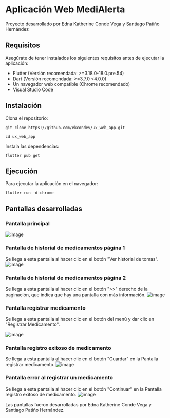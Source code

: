 # Aplicación Web MediAlerta

Proyecto desarrollado por Edna Katherine Conde Vega y Santiago Patiño Hernández

## Requisitos

Asegúrate de tener instalados los siguientes requisitos antes de ejecutar la aplicación:
- Flutter (Versión recomendada: >=3.18.0-18.0.pre.54)
- Dart (Versión recomendada: >=3.7.0 <4.0.0)
- Un navegador web compatible (Chrome recomendado)
- Visual Studio Code

## Instalación
Clona el repositorio:

```git clone https://github.com/ekcondev/ux_web_app.git```

```cd ux_web_app```

Instala las dependencias:

```flutter pub get```
## Ejecución
Para ejecutar la aplicación en el navegador:

```flutter run -d chrome```

## Pantallas desarrolladas 
### Pantalla principal 
![image](https://github.com/user-attachments/assets/e9e1d3ad-42ec-4598-82b4-6611c8177559)

### Pantalla de historial de medicamentos página 1
Se llega a esta pantalla al hacer clic en el botón "Ver historial de tomas".
![image](https://github.com/user-attachments/assets/a963ddbb-98b3-4a52-9299-dc68910f9d87)


### Pantalla de historial de medicamentos página 2
Se llega a esta pantalla al hacer clic en el botón ">>" derecho de la paginación, que indica que hay una pantalla con más información.
![image](https://github.com/user-attachments/assets/e927827d-e687-42dc-970a-02444f1a427d)

### Pantalla registrar medicamento
Se llega a esta pantalla al hacer clic en el botón del menú y dar clic en "Registrar Medicamento".

![image](https://github.com/user-attachments/assets/1e1695e9-ed74-4c62-bfe9-40123adafdb5)

### Pantalla registro exitoso de medicamento
Se llega a esta pantalla al hacer clic en el botón "Guardar" en la Pantalla registrar medicamento.
![image](https://github.com/user-attachments/assets/2365c29c-29aa-448e-b927-53c65a037fda)

### Pantalla error al registrar un medicamento
Se llega a esta pantalla al hacer clic en el botón "Continuar" en la Pantalla registro exitoso de medicamento.
![image](https://github.com/user-attachments/assets/d5e5f418-4b2b-4291-8101-7aa541bb3f15)

Las pantallas fueron desarrolladas por Edna Katherine Conde Vega y Santiago Patiño Hernández.




